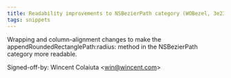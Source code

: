 ```yaml
---
title: Readability improvements to NSBezierPath category (WOBezel, 3e23a51)
tags: snippets
---
```


Wrapping and column-alignment changes to make the appendRoundedRectanglePath:radius: method in the NSBezierPath category more readable.

Signed-off-by: Wincent Colaiuta &lt;win@wincent.com&gt;
